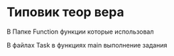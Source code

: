 <h1> Типовик теор вера </h1>
В Папке Function функции которые использовал

В файлах Task в функциях main выполнение задания
